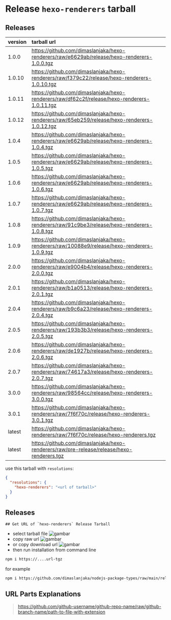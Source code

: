 # Release `hexo-renderers` tarball
## Releases
| version | tarball url |
| :--- | :--- |
| 1.0.0 | https://github.com/dimaslanjaka/hexo-renderers/raw/e6629ab/release/hexo-renderers-1.0.0.tgz |
| 1.0.10 | https://github.com/dimaslanjaka/hexo-renderers/raw/f379c22/release/hexo-renderers-1.0.10.tgz |
| 1.0.11 | https://github.com/dimaslanjaka/hexo-renderers/raw/df62c2f/release/hexo-renderers-1.0.11.tgz |
| 1.0.12 | https://github.com/dimaslanjaka/hexo-renderers/raw/65eb259/release/hexo-renderers-1.0.12.tgz |
| 1.0.4 | https://github.com/dimaslanjaka/hexo-renderers/raw/e6629ab/release/hexo-renderers-1.0.4.tgz |
| 1.0.5 | https://github.com/dimaslanjaka/hexo-renderers/raw/e6629ab/release/hexo-renderers-1.0.5.tgz |
| 1.0.6 | https://github.com/dimaslanjaka/hexo-renderers/raw/e6629ab/release/hexo-renderers-1.0.6.tgz |
| 1.0.7 | https://github.com/dimaslanjaka/hexo-renderers/raw/e6629ab/release/hexo-renderers-1.0.7.tgz |
| 1.0.8 | https://github.com/dimaslanjaka/hexo-renderers/raw/91c9be3/release/hexo-renderers-1.0.8.tgz |
| 1.0.9 | https://github.com/dimaslanjaka/hexo-renderers/raw/10088e9/release/hexo-renderers-1.0.9.tgz |
| 2.0.0 | https://github.com/dimaslanjaka/hexo-renderers/raw/e9004b4/release/hexo-renderers-2.0.0.tgz |
| 2.0.1 | https://github.com/dimaslanjaka/hexo-renderers/raw/b1a0513/release/hexo-renderers-2.0.1.tgz |
| 2.0.4 | https://github.com/dimaslanjaka/hexo-renderers/raw/b9c6a23/release/hexo-renderers-2.0.4.tgz |
| 2.0.5 | https://github.com/dimaslanjaka/hexo-renderers/raw/193b3b3/release/hexo-renderers-2.0.5.tgz |
| 2.0.6 | https://github.com/dimaslanjaka/hexo-renderers/raw/de1927b/release/hexo-renderers-2.0.6.tgz |
| 2.0.7 | https://github.com/dimaslanjaka/hexo-renderers/raw/74617a3/release/hexo-renderers-2.0.7.tgz |
| 3.0.0 | https://github.com/dimaslanjaka/hexo-renderers/raw/98564cc/release/hexo-renderers-3.0.0.tgz |
| 3.0.1 | https://github.com/dimaslanjaka/hexo-renderers/raw/7f6f70c/release/hexo-renderers-3.0.1.tgz |
| latest | https://github.com/dimaslanjaka/hexo-renderers/raw/7f6f70c/release/hexo-renderers.tgz |
| latest | https://github.com/dimaslanjaka/hexo-renderers/raw/pre-release/release/hexo-renderers.tgz |

use this tarball with `resolutions`:
```json
{
  "resolutions": {
    "hexo-renderers": "<url of tarball>"
  }
}
```

## Releases

    ## Get URL of `hexo-renderers` Release Tarball
- select tarball file
![gambar](https://user-images.githubusercontent.com/12471057/203216375-8af4b5d9-00c2-40fb-8d3d-d220beaabd46.png)
- copy raw url
![gambar](https://user-images.githubusercontent.com/12471057/203216508-7590cbb9-a1ce-47d6-96ca-8d82149f0762.png)
- or copy download url
![gambar](https://user-images.githubusercontent.com/12471057/203216541-3807d2c3-5213-49f3-b93d-c626dbae3b2e.png)
- then run installation from command line
```bash
npm i https://....url-tgz
```
for example
```bash
npm i https://github.com/dimaslanjaka/nodejs-package-types/raw/main/release/nodejs-package-types.tgz
```

## URL Parts Explanations
> https://github.com/github-username/github-repo-name/raw/github-branch-name/path-to-file-with-extension
